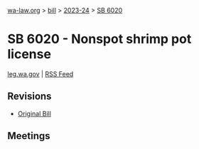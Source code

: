 [wa-law.org](/) > [bill](/bill/) > [2023-24](/bill/2023-24/) > [SB 6020](/bill/2023-24/sb/6020/)

# SB 6020 - Nonspot shrimp pot license
[leg.wa.gov](https://app.leg.wa.gov/billsummary?BillNumber=6020&Year=2023&Initiative=false) | [RSS Feed](./rss.xml)

## Revisions
* [Original Bill](1/)

## Meetings